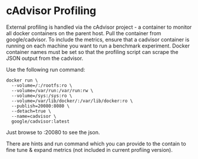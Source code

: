 # cAdvisor Profiling

External profiling is handled via the cAdvisor project - a container to monitor all docker containers on the parent host. Pull the container from google/cadvisor. To include the metrics, ensure that a cadvisor container is running on each machine you want to run a benchmark experiment. Docker container names must be set so that the profiling script can scrape the JSON output from the cadvisor. 

Use the following run command:
```
docker run \
  --volume=/:/rootfs:ro \
  --volume=/var/run:/var/run:rw \
  --volume=/sys:/sys:ro \
  --volume=/var/lib/docker/:/var/lib/docker:ro \
  --publish=20080:8080 \
  --detach=true \
  --name=cadvisor \
  google/cadvisor:latest
```

Just browse to <host>:20080 to see the json. 

There are hints and run command which you can provide to the contain to fine tune & expand metrics (not included in current profiing version). 

